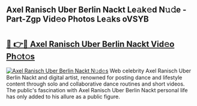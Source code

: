 ## Axel Ranisch Uber Berlin Nackt Le𝚊k𝚎d N𝚞𝚍e - Part-Zgp Vid𝚎o Photos Le𝚊ks oVSYB

# <h2><a href="http://fb2ugj.evod.top/?m=Axel+Ranisch+Uber+Berlin+Nackt">🔗 👉🔴 Axel Ranisch Uber Berlin Nackt Vid𝚎o Ph𝚘t𝚘s</a></h2>

[![Axel Ranisch Uber Berlin Nackt N𝚞d𝚎s](https://i.imgur.com/8V9OHl7.gif)](http://fb2ugj.evod.top/?m=Axel+Ranisch+Uber+Berlin+Nackt)
Web celebrity Axel Ranisch Uber Berlin Nackt and digital artist, renowned for posting dance and lifestyle content through solo and collaborative dance routines and short videos. The public's fascination with Axel Ranisch Uber Berlin Nackt personal life has only added to his allure as a public figure. 

